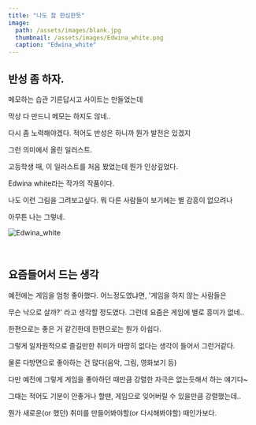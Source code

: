 ```yaml
---
title: "나도 참 한심한듯"
image: 
  path: /assets/images/blank.jpg
  thumbnail: /assets/images/Edwina_white.png
  caption: "Edwina_white"
---
```


 반성 좀 하자.
----
메모하는 습관 기른답시고 사이트는 만들었는데 <br>

막상 다 만드니 메모는 하지도 않네.. <br>

다시 좀 노력해야겠다. 적어도 반성은 하니까 뭔가 발전은 있겠지 <br>

그런 의미에서 올린 일러스트. <br>

고등학생 때, 이 일러스트를 처음 봤었는데 뭔가 인상깊었다. <br>

Edwina white라는 작가의 작품이다. <br>

나도 이런 그림을 그려보고싶다. 뭐 다른 사람들이 보기에는 별 감흥이 없으려나

아무튼 나는 그렇네. <br>

![Edwina_white](https://jylab.github.io/assets/images/Edwina_white.png)

<br>

 요즘들어서 드는 생각
----
예전에는 게임을 엄청 좋아했다. 어느정도였냐면, '게임을 하지 않는 사람들은 <br>

무슨 낙으로 살까?' 라고 생각할 정도였다. 그런데 요즘은 게임에 별로 흥미가 없네.. <br>

한편으로는 좋은 거 같긴한데 한편으로는 뭔가 아쉽다. <br>

그렇게 일차원적으로 즐길만한 취미가 마땅히 없다는 생각이 들어서 그런거같다. <br>

물론 다방면으로 좋아하는 건 많다(음악, 그림, 영화보기 등) <br>

다만 예전에 그렇게 게임을 좋아하던 때만큼 강렬한 자극은 없는듯해서 하는 얘기다~ <br>

그때는 적어도 기분이 안좋거나 할땐, 게임으로 잊어버릴 수 있을만큼 강렬했는데.. <br>

뭔가 새로운(or 했던) 취미를 만들어봐야할(or 다시해봐야할) 때인가보다.






